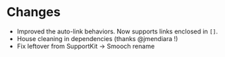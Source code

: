 # Changes

- Improved the auto-link behaviors. Now supports links enclosed in `[]`.
- House cleaning in dependencies (thanks @jmendiara !)
- Fix leftover from SupportKit -> Smooch rename 
